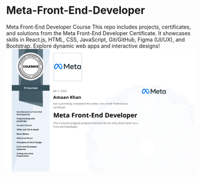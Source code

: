 # Meta-Front-End-Developer
Meta Front-End Developer Course This repo includes projects, certificates, and solutions from the Meta Front-End Developer Certificate. It showcases skills in React.js, HTML, CSS, JavaScript, Git/GitHub, Figma (UI/UX), and Bootstrap. Explore dynamic web apps and interactive designs!
<img src="ProfessionalCertificate.png"
     alt="Markdown Monster icon"
     style="float: left; margin-right: 10px; margin-top 20px" />

